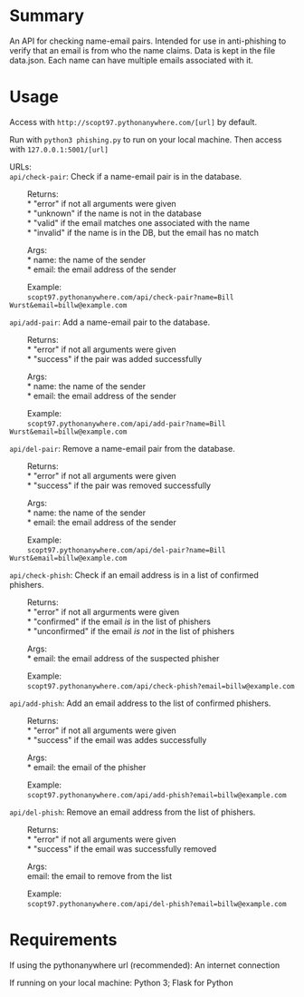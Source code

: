 # Summary

An API for checking name-email pairs. Intended for use in anti-phishing to verify that an email is from who the name claims.
Data is kept in the file data.json. Each name can have multiple emails associated with it.

# Usage

Access with `http://scopt97.pythonanywhere.com/[url]` by default.

Run with `python3 phishing.py` to run on your local machine.
Then access with `127.0.0.1:5001/[url]`

URLs:  
`api/check-pair`: Check if a name-email pair is in the database.

&nbsp;&nbsp;&nbsp;&nbsp;&nbsp;&nbsp;&nbsp;&nbsp;Returns:  
&nbsp;&nbsp;&nbsp;&nbsp;&nbsp;&nbsp;&nbsp;&nbsp;* "error" if not all arguments were given  
&nbsp;&nbsp;&nbsp;&nbsp;&nbsp;&nbsp;&nbsp;&nbsp;* "unknown" if the name is not in the database  
&nbsp;&nbsp;&nbsp;&nbsp;&nbsp;&nbsp;&nbsp;&nbsp;* "valid" if the email matches one associated with the name  
&nbsp;&nbsp;&nbsp;&nbsp;&nbsp;&nbsp;&nbsp;&nbsp;* "invalid" if the name is in the DB, but the email has no match

&nbsp;&nbsp;&nbsp;&nbsp;&nbsp;&nbsp;&nbsp;&nbsp;Args:  
&nbsp;&nbsp;&nbsp;&nbsp;&nbsp;&nbsp;&nbsp;&nbsp;* name: the name of the sender  
&nbsp;&nbsp;&nbsp;&nbsp;&nbsp;&nbsp;&nbsp;&nbsp;* email: the email address of the sender

&nbsp;&nbsp;&nbsp;&nbsp;&nbsp;&nbsp;&nbsp;&nbsp;Example:  
&nbsp;&nbsp;&nbsp;&nbsp;&nbsp;&nbsp;&nbsp;&nbsp;`scopt97.pythonanywhere.com/api/check-pair?name=Bill Wurst&email=billw@example.com`


`api/add-pair`: Add a name-email pair to the database.

&nbsp;&nbsp;&nbsp;&nbsp;&nbsp;&nbsp;&nbsp;&nbsp;Returns:  
&nbsp;&nbsp;&nbsp;&nbsp;&nbsp;&nbsp;&nbsp;&nbsp;* "error" if not all arguments were given  
&nbsp;&nbsp;&nbsp;&nbsp;&nbsp;&nbsp;&nbsp;&nbsp;* "success" if the pair was added successfully

&nbsp;&nbsp;&nbsp;&nbsp;&nbsp;&nbsp;&nbsp;&nbsp;Args:  
&nbsp;&nbsp;&nbsp;&nbsp;&nbsp;&nbsp;&nbsp;&nbsp;* name: the name of the sender  
&nbsp;&nbsp;&nbsp;&nbsp;&nbsp;&nbsp;&nbsp;&nbsp;* email: the email address of the sender

&nbsp;&nbsp;&nbsp;&nbsp;&nbsp;&nbsp;&nbsp;&nbsp;Example:  
&nbsp;&nbsp;&nbsp;&nbsp;&nbsp;&nbsp;&nbsp;&nbsp;`scopt97.pythonanywhere.com/api/add-pair?name=Bill Wurst&email=billw@example.com`


`api/del-pair`: Remove a name-email pair from the database.

&nbsp;&nbsp;&nbsp;&nbsp;&nbsp;&nbsp;&nbsp;&nbsp;Returns:  
&nbsp;&nbsp;&nbsp;&nbsp;&nbsp;&nbsp;&nbsp;&nbsp;* "error" if not all arguments were given  
&nbsp;&nbsp;&nbsp;&nbsp;&nbsp;&nbsp;&nbsp;&nbsp;* "success" if the pair was removed successfully

&nbsp;&nbsp;&nbsp;&nbsp;&nbsp;&nbsp;&nbsp;&nbsp;Args:  
&nbsp;&nbsp;&nbsp;&nbsp;&nbsp;&nbsp;&nbsp;&nbsp;* name: the name of the sender  
&nbsp;&nbsp;&nbsp;&nbsp;&nbsp;&nbsp;&nbsp;&nbsp;* email: the email address of the sender

&nbsp;&nbsp;&nbsp;&nbsp;&nbsp;&nbsp;&nbsp;&nbsp;Example:  
&nbsp;&nbsp;&nbsp;&nbsp;&nbsp;&nbsp;&nbsp;&nbsp;`scopt97.pythonanywhere.com/api/del-pair?name=Bill Wurst&email=billw@example.com`


`api/check-phish`: Check if an email address is in a list of confirmed phishers.

&nbsp;&nbsp;&nbsp;&nbsp;&nbsp;&nbsp;&nbsp;&nbsp;Returns:  
&nbsp;&nbsp;&nbsp;&nbsp;&nbsp;&nbsp;&nbsp;&nbsp;* "error" if not all argurments were given  
&nbsp;&nbsp;&nbsp;&nbsp;&nbsp;&nbsp;&nbsp;&nbsp;* "confirmed" if the email *is* in the list of phishers  
&nbsp;&nbsp;&nbsp;&nbsp;&nbsp;&nbsp;&nbsp;&nbsp;* "unconfirmed" if the email *is not* in the list of phishers

&nbsp;&nbsp;&nbsp;&nbsp;&nbsp;&nbsp;&nbsp;&nbsp;Args:  
&nbsp;&nbsp;&nbsp;&nbsp;&nbsp;&nbsp;&nbsp;&nbsp;* email: the email address of the suspected phisher

&nbsp;&nbsp;&nbsp;&nbsp;&nbsp;&nbsp;&nbsp;&nbsp;Example:  
&nbsp;&nbsp;&nbsp;&nbsp;&nbsp;&nbsp;&nbsp;&nbsp;`scopt97.pythonanywhere.com/api/check-phish?email=billw@example.com`


`api/add-phish`: Add an email address to the list of confirmed phishers.

&nbsp;&nbsp;&nbsp;&nbsp;&nbsp;&nbsp;&nbsp;&nbsp;Returns:  
&nbsp;&nbsp;&nbsp;&nbsp;&nbsp;&nbsp;&nbsp;&nbsp;* "error" if not all arguments were given  
&nbsp;&nbsp;&nbsp;&nbsp;&nbsp;&nbsp;&nbsp;&nbsp;* "success" if the email was addes successfully

&nbsp;&nbsp;&nbsp;&nbsp;&nbsp;&nbsp;&nbsp;&nbsp;Args:  
&nbsp;&nbsp;&nbsp;&nbsp;&nbsp;&nbsp;&nbsp;&nbsp;* email: the email of the phisher

&nbsp;&nbsp;&nbsp;&nbsp;&nbsp;&nbsp;&nbsp;&nbsp;Example:  
&nbsp;&nbsp;&nbsp;&nbsp;&nbsp;&nbsp;&nbsp;&nbsp;`scopt97.pythonanywhere.com/api/add-phish?email=billw@example.com`


`api/del-phish`: Remove an email address from the list of phishers.

&nbsp;&nbsp;&nbsp;&nbsp;&nbsp;&nbsp;&nbsp;&nbsp;Returns:  
&nbsp;&nbsp;&nbsp;&nbsp;&nbsp;&nbsp;&nbsp;&nbsp;* "error" if not all arguments were given  
&nbsp;&nbsp;&nbsp;&nbsp;&nbsp;&nbsp;&nbsp;&nbsp;* "success" if the email was successfully removed

&nbsp;&nbsp;&nbsp;&nbsp;&nbsp;&nbsp;&nbsp;&nbsp;Args:  
&nbsp;&nbsp;&nbsp;&nbsp;&nbsp;&nbsp;&nbsp;&nbsp;email: the email to remove from the list

&nbsp;&nbsp;&nbsp;&nbsp;&nbsp;&nbsp;&nbsp;&nbsp;Example:  
&nbsp;&nbsp;&nbsp;&nbsp;&nbsp;&nbsp;&nbsp;&nbsp;`scopt97.pythonanywhere.com/api/del-phish?email=billw@example.com`

# Requirements

If using the pythonanywhere url (recommended): An internet connection

If running on your local machine: Python 3; Flask for Python
